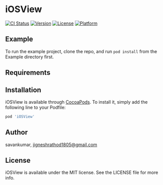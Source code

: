 # iOSView

[![CI Status](http://img.shields.io/travis/savankumar/iOSView.svg?style=flat)](https://travis-ci.org/savankumar/iOSView)
[![Version](https://img.shields.io/cocoapods/v/iOSView.svg?style=flat)](http://cocoapods.org/pods/iOSView)
[![License](https://img.shields.io/cocoapods/l/iOSView.svg?style=flat)](http://cocoapods.org/pods/iOSView)
[![Platform](https://img.shields.io/cocoapods/p/iOSView.svg?style=flat)](http://cocoapods.org/pods/iOSView)

## Example

To run the example project, clone the repo, and run `pod install` from the Example directory first.

## Requirements

## Installation

iOSView is available through [CocoaPods](http://cocoapods.org). To install
it, simply add the following line to your Podfile:

```ruby
pod 'iOSView'
```

## Author

savankumar, jigneshrathod1805@gmail.com

## License

iOSView is available under the MIT license. See the LICENSE file for more info.

